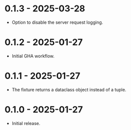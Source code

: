 # 0.1.3 - 2025-03-28

- Option to disable the server request logging.

# 0.1.2 - 2025-01-27

- Initial GHA workflow.

# 0.1.1 - 2025-01-27

- The fixture returns a dataclass object instead of a tuple.

# 0.1.0 - 2025-01-27

- Initial release.

